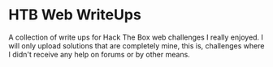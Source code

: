 # HTB Web WriteUps

A collection of write ups for Hack The Box web challenges I really enjoyed. I will only upload solutions that are completely mine, this is, challenges where I didn't receive any help on forums or by other means.
